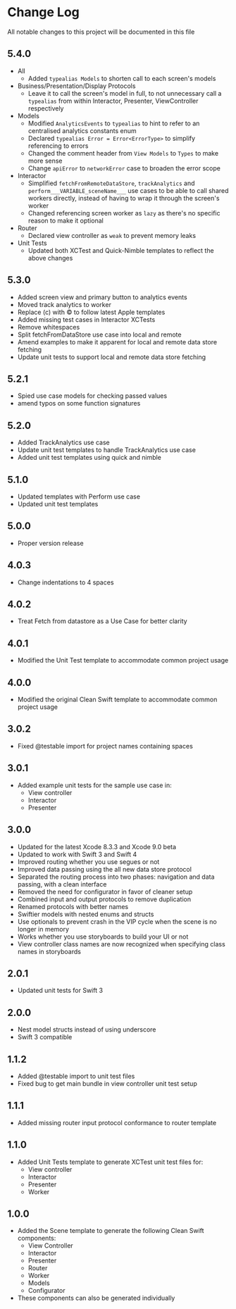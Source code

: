 # Change Log

All notable changes to this project will be documented in this file

## 5.4.0

- All
  - Added `typealias Models` to shorten call to each screen's models
- Business/Presentation/Display Protocols
  - Leave it to call the screen's model in full, to not unnecessary call a `typealias` from within Interactor, Presenter, ViewController respectively
- Models
  - Modified `AnalyticsEvents` to `typealias` to hint to refer to an centralised analytics constants enum
  - Declared `typealias Error = Error<ErrorType>` to simplify referencing to errors
  - Changed the comment header from `View Models` to `Types` to make more sense
  - Change `apiError` to `networkError` case to broaden the error scope
- Interactor
  - Simplified `fetchFromRemoteDataStore`, `trackAnalytics` and `perform___VARIABLE_sceneName___` use cases to be able to call shared workers directly, instead of having to wrap it through the screen's worker
  - Changed referencing screen worker as `lazy` as there's no specific reason to make it optional
- Router
  - Declared view controller as `weak` to prevent memory leaks
- Unit Tests
  - Updated both XCTest and Quick-Nimble templates to reflect the above changes

## 5.3.0

- Added screen view and primary button to analytics events
- Moved track analytics to worker
- Replace (c) with © to follow latest Apple templates
- Added missing test cases in Interactor XCTests
- Remove whitespaces
- Split fetchFromDataStore use case into local and remote
- Amend examples to make it apparent for local and remote data store fetching
- Update unit tests to support local and remote data store fetching

## 5.2.1

- Spied use case models for checking passed values
- amend typos on some function signatures

## 5.2.0

- Added TrackAnalytics use case
- Update unit test templates to handle TrackAnalytics use case
- Added unit test templates using quick and nimble

## 5.1.0

- Updated templates with Perform use case
- Updated unit test templates

## 5.0.0

- Proper version release

## 4.0.3

- Change indentations to 4 spaces

## 4.0.2

- Treat Fetch from datastore as a Use Case for better clarity

## 4.0.1

- Modified the Unit Test template to accommodate common project usage

## 4.0.0

- Modified the original Clean Swift template to accommodate common project usage

## 3.0.2

- Fixed @testable import for project names containing spaces

## 3.0.1

- Added example unit tests for the sample use case in:
	- View controller
	- Interactor
	- Presenter

## 3.0.0

- Updated for the latest Xcode 8.3.3 and Xcode 9.0 beta
- Updated to work with Swift 3 and Swift 4
- Improved routing whether you use segues or not
- Improved data passing using the all new data store protocol
- Separated the routing process into two phases: navigation and data passing, with a clean interface
- Removed the need for configurator in favor of cleaner setup
- Combined input and output protocols to remove duplication
- Renamed protocols with better names
- Swiftier models with nested enums and structs
- Use optionals to prevent crash in the VIP cycle when the scene is no longer in memory
- Works whether you use storyboards to build your UI or not
- View controller class names are now recognized when specifying class names in storyboards

## 2.0.1

- Updated unit tests for Swift 3

## 2.0.0

- Nest model structs instead of using underscore
- Swift 3 compatible

## 1.1.2

- Added @testable import to unit test files
- Fixed bug to get main bundle in view controller unit test setup

## 1.1.1

- Added missing router input protocol conformance to router template

## 1.1.0

- Added Unit Tests template to generate XCTest unit test files for:
	- View controller
	- Interactor
	- Presenter
	- Worker

## 1.0.0

- Added the Scene template to generate the following Clean Swift components:
	- View Controller
	- Interactor
	- Presenter
	- Router
	- Worker
	- Models
	- Configurator
- These components can also be generated individually
